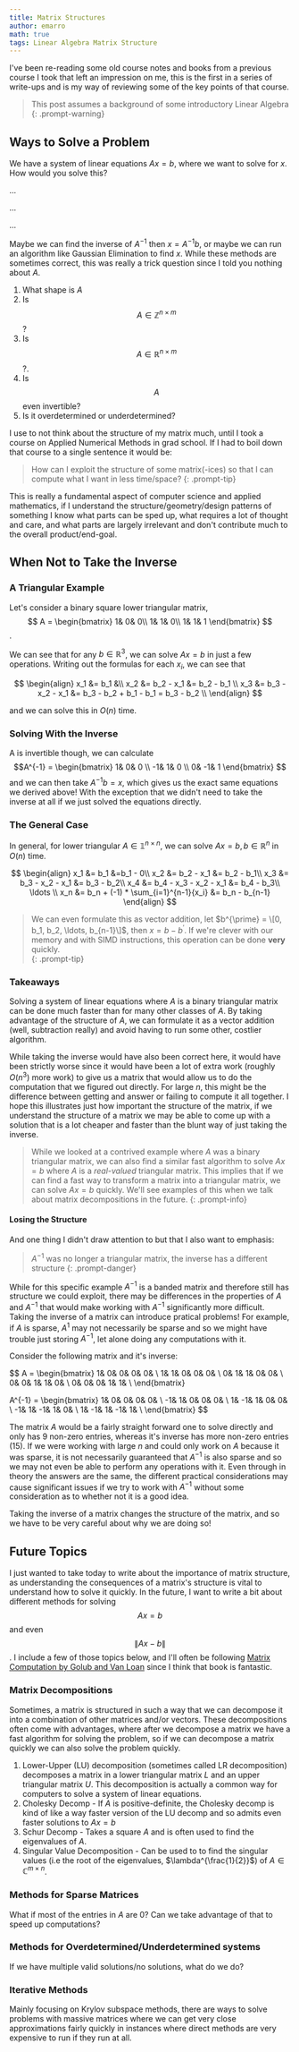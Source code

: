 ```yaml
---
title: Matrix Structures
author: emarro
math: true
tags: Linear Algebra Matrix Structure
---
```



I've been re-reading some old course notes and books from a previous course I took that left an impression on me,
this is the first in a series of write-ups and is my way of reviewing some of the key points of that course.
> This post assumes a background of some introductory Linear Algebra
{: .prompt-warning}

## Ways to Solve a Problem
We have a system of linear equations $Ax = b$, where we want to solve for $x$. How would you solve this?

...


...


...



Maybe we can find the inverse of $A^{-1}$ then $x = A^{-1}b$, or maybe we can run an algorithm like Gaussian Elimination to
find $x$. While these methods are sometimes correct, this was really a trick question since I told you nothing about $A$.
1. What shape is $A$ 
2. Is $$ A \in \mathbb{Z}^{n \times m}$$? 
3. Is $$A \in \mathbb{R}^{n \times m}$$?. 
4. Is $$A$$ even invertible? 
5. Is it overdetermined or underdetermined? 

I use to not think about the structure of my matrix much, until I
took a course on Applied Numerical Methods in grad school. If I had to boil down that course to a single sentence it would be: 

> How can I exploit the structure of some matrix(-ices) so that I can compute what I want in less time/space?
{: .prompt-tip}

This is really a fundamental aspect of computer science and applied mathematics, if I understand the structure/geometry/design patterns of something I know what parts can be sped up, what requires a lot of thought and care, and what parts are largely irrelevant and don't contribute much to the overall product/end-goal. 

## When __Not__ to Take the Inverse
### A Triangular Example
Let's consider a binary square lower triangular matrix,
$$
A = \begin{bmatrix} 1& 0& 0\\
                    1& 1& 0\\
                    1& 1& 1
           \end{bmatrix}
$$
.

We can see that for any $b \in \mathbb{R}^3$, we can solve $Ax = b$ in just a few operations. Writing out the formulas for each $x_i$, we can see that

$$
\begin{align}
    x_1 &= b_1 &\\
    x_2 &= b_2 - x_1 &= b_2 - b_1 \\
    x_3 &= b_3 - x_2 - x_1 &= b_3 - b_2 + b_1 - b_1 = b_3 - b_2  \\
\end{align}
$$

and we can solve this in $O(n)$ time.

### Solving With the Inverse

 A is invertible though, we can calculate 
$$A^{-1} = \begin{bmatrix}
    1& 0& 0 \\
    -1& 1& 0 \\
    0& -1& 1
\end{bmatrix} $$
and we can then take $A^{-1}b = x$, which gives us the exact same equations we derived above! With the exception that we didn't need to take the inverse at all if we just solved the equations directly. 

### The General Case
In general, for lower triangular $A \in \mathbb{1}^{n \times n}$, we can solve $Ax = b, b \in \mathbb{R}^n$ in $O(n)$ time. 

$$
\begin{align}
    x_1 &= b_1                   &=b_1 - 0\\
    x_2 &= b_2 - x_1             &= b_2 - b_1\\
    x_3 &= b_3 - x_2 - x_1       &= b_3 - b_2\\
    x_4 &= b_4 - x_3 - x_2 - x_1 &= b_4 - b_3\\
    \ldots \\
    x_n &= b_n + (-1) * \sum_{i=1}^{n-1}{x_i} &= b_n - b_{n-1} 
\end{align}
$$


> We can even formulate this as vector addition, let $b^{\prime} = \[0, b_1, b_2, \ldots, b_{n-1}\]$, then $x = b - b^{\prime}$. If we're clever with our memory and with SIMD instructions, this operation can be done __very__ quickly.  
{: .prompt-tip}

### Takeaways
Solving a system of linear equations where $A$ is a binary triangular matrix can be done much faster than for many other classes of $A$. By taking advantage of the structure of $A$, we can formulate it as a vector addition (well, subtraction really) and avoid having to run some other, costlier algorithm. 

While taking the inverse would have also been correct here, it would have been strictly worse since it would have been a lot of extra work (roughly $O(n^3)$ more work) to give us a matrix that would allow us to do the computation that we figured out directly.
For large $n$, this might be the difference between getting and answer or failing to compute it all together. 
I hope this illustrates just how important the structure of the matrix, if we understand the structure of a matrix we may be able to come up with a solution that is a lot cheaper and faster than the blunt way of just taking the inverse. 
> While we looked at a contrived example where $A$ was a binary triangular matrix, we can also find a similar fast algorithm to solve $Ax = b$ where $A$ is a _real-valued_ triangular matrix. This implies that if we can find a fast way to transform a matrix into a triangular matrix, we can solve $Ax = b$ quickly. We'll see examples of this when we talk about matrix decompositions in the future.
{: .prompt-info}

#### Losing the Structure
And one thing I didn't draw attention to but that I also want to emphasis:
> $A^{-1}$ was no longer a triangular matrix, the inverse has a different structure
{: .prompt-danger}

While for this specific example $A^{-1}$ is a banded matrix and therefore still has structure we could exploit, there may be differences in the properties of $A$ and $A^{-1}$ that would make working with $A^{-1}$ significantly more difficult. Taking the inverse of a matrix can introduce pratical problems! For example, if $A$ is sparse, $A^{1}$ may not necessarily be sparse and so we might have trouble just storing $A^{-1}$, let alone doing any computations with it. 

Consider the following matrix and it's inverse:

$$
A = 
\begin{bmatrix}
1& 0& 0& 0& 0& \\
1& 1& 0& 0& 0& \\
0& 1& 1& 0& 0& \\
0& 0& 1& 1& 0& \\
0& 0& 0& 1& 1& \\
\end{bmatrix}

A^{-1} = 
\begin{bmatrix}
1& 0& 0& 0& 0& \\
-1& 1& 0& 0& 0& \\
1& -1& 1& 0& 0& \\
-1& 1& -1& 1& 0& \\
1& -1& 1& -1& 1& \\
\end{bmatrix}
$$

The matrix $A$ would be a fairly straight forward one to solve directly and only has 9 non-zero entries, whereas it's inverse has more non-zero entries ($15$). If we were working with large $n$ and could only work on $A$ because it was sparse, it is not necessarily guaranteed that $A^{-1}$ is also sparse and so we may not even be able to perform any operations with it. Even through in theory the answers are the same, the different practical considerations may cause significant issues if we try to work with $A^{-1}$ without some consideration as to whether not it is a good idea.

Taking the inverse of a matrix changes the structure of the matrix, and so we have to be very careful about why we are doing so!

## Future Topics
I just wanted to take today to write about the importance of matrix structure, as understanding the consequences of a matrix's structure is vital to understand how to solve it quickly. In the future, I want to write a bit about different methods for solving $$ Ax = b$$ and even $$\|{Ax - b}\|$$. I include a few of those topics below, and I'll often be following [Matrix Computation by Golub and Van Loan](https://books.google.com/books?hl=en&lr=&id=5U-l8U3P-VUC&oi=fnd&pg=PP1&dq=golub+van+loan&ots=7-JDKiVT7s&sig=6t-DebSKhXrn9G1nCgfAuXpzpRw#v=onepage&q&f=false) since I think that book is fantastic.
### Matrix Decompositions
Sometimes, a matrix is structured in such a way that we can decompose it into a combination of other matrices and/or vectors. These decompositions often come with advantages, where after we decompose a matrix we have a fast algorithm for solving the problem, so if we can decompose a matrix quickly we can also solve the problem quickly.
1. Lower-Upper (LU) decomposition (sometimes called LR decomposition) decomposes a matrix in a lower triangular matrix $L$ and an upper triangular matrix $U$. This decomposition is actually a common way for computers to solve a system of linear equations. 
2. Cholesky Decomp - If $A$ is positive-definite, the Cholesky decomp is kind of like a way faster version of the LU decomp and so admits even faster solutions to $Ax = b$
4. Schur Decomp - Takes a square $A$ and is often used to find the eigenvalues of $A$.
5. Singular Value Decomposition - Can be used to to find the singular values (i.e the root of the eigenvalues, $\lambda^{\frac{1}{2}}$) of $A \in \mathbb{C}^{m \times n}$.
### Methods for Sparse Matrices
What if most of the entries in $A$ are $0$? Can we take advantage of that to speed up computations?
### Methods for Overdetermined/Underdetermined systems
If we have multiple valid solutions/no solutions, what do we do?
### Iterative Methods
Mainly focusing on Krylov subspace methods, there are ways to solve problems with massive matrices where we can get very close approximations fairly quickly in instances where direct methods are very expensive to run if they run at all.